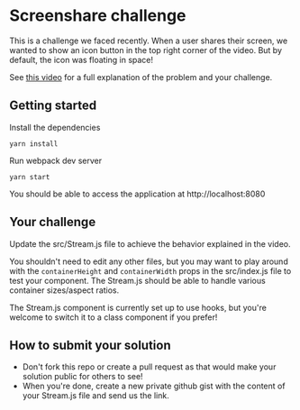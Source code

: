 # Screenshare challenge

This is a challenge we faced recently. When a user shares their screen, we wanted to show an icon button in the top right corner of the video. But by default, the icon was floating in space!

See [this video](https://www.loom.com/share/f4da1b3543b042c18d57677831c6607a) for a full explanation of the problem and your challenge.

## Getting started

Install the dependencies
```shell
yarn install
```

Run webpack dev server
```shell
yarn start
```

You should be able to access the application at http://localhost:8080

## Your challenge

Update the src/Stream.js file to achieve the behavior explained in the video.

You shouldn't need to edit any other files, but you may want to play around with the `containerHeight` and `containerWidth` props in the src/index.js file to test your component. The Stream.js should be able to handle various container sizes/aspect ratios.

The Stream.js component is currently set up to use hooks, but you're welcome to switch it to a class component if you prefer!

## How to submit your solution

- Don't fork this repo or create a pull request as that would make your solution public for others to see!
- When you're done, create a new private github gist with the content of your Stream.js file and send us the link.
